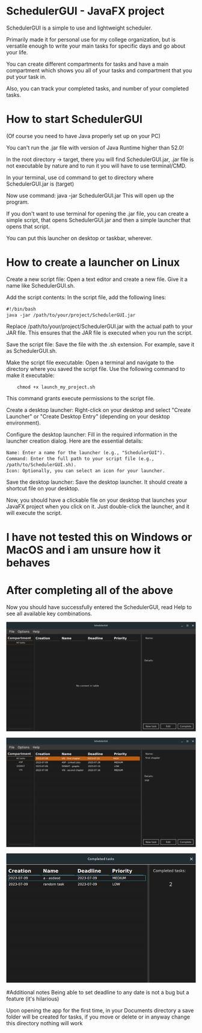 # SchedulerGUI - JavaFX project
SchedulerGUI is a simple to use and lightweight scheduler.

Primarily made it for personal use for my college organization, but is versatile enough to write your main tasks for specific days and go about your life.

You can create different compartments for tasks and have a main compartment which shows you all of your tasks and compartment that you put your task in.

Also, you can track your completed tasks, and number of your completed tasks.

# How to start SchedulerGUI
(Of course you need to have Java properly set up on your PC)

You can't run the .jar file with version of Java Runtime higher than 52.0!

In the root directory -> target, there you will find SchedulerGUI.jar, .jar file is not executable by nature and to run it you will have to use terminal/CMD.

In your terminal, use cd command to get to directory where SchedulerGUI.jar is (target)

Now use command:
java -jar SchedulerGUI.jar
This will open up the program.

If you don't want to use terminal for opening the .jar file, you can create a simple script, that opens SchedulerGUI.jar and then a simple launcher that opens that script.

You can put this launcher on desktop or taskbar, wherever.

# How to create a launcher on Linux

Create a new script file: Open a text editor and create a new file. Give it a name like SchedulerGUI.sh.

Add the script contents: In the script file, add the following lines:

```
#!/bin/bash
java -jar /path/to/your/project/SchedulerGUI.jar
```
Replace /path/to/your/project/SchedulerGUI.jar with the actual path to your JAR file. This ensures that the JAR file is executed when you run the script.

Save the script file: Save the file with the .sh extension. For example, save it as SchedulerGUI.sh.

Make the script file executable: Open a terminal and navigate to the directory where you saved the script file. Use the following command to make it executable:


```
    chmod +x launch_my_project.sh
```

This command grants execute permissions to the script file.

Create a desktop launcher: Right-click on your desktop and select "Create Launcher" or "Create Desktop Entry" (depending on your desktop environment).

Configure the desktop launcher: Fill in the required information in the launcher creation dialog. Here are the essential details:


    Name: Enter a name for the launcher (e.g., "SchedulerGUI").
    Command: Enter the full path to your script file (e.g., /path/to/SchedulerGUI.sh).
    Icon: Optionally, you can select an icon for your launcher.

Save the desktop launcher: Save the desktop launcher. It should create a shortcut file on your desktop.

Now, you should have a clickable file on your desktop that launches your JavaFX project when you click on it. Just double-click the launcher, and it will execute the script.

# I have not tested this on Windows or MacOS and i am unsure how it behaves

# After completing all of the above
Now you should have successfully entered the SchedulerGUI, read Help to see all available key combinations.


![alt text](https://github.com/Bqnic/SchedulerGUI/blob/main/screenshots/empty.png?raw=true)

![alt text](https://github.com/Bqnic/SchedulerGUI/blob/main/screenshots/someTasks.png?raw=true)

![alt text](https://github.com/Bqnic/SchedulerGUI/blob/main/screenshots/completed.png?raw=true)

#Additional notes
Being able to set deadline to any date is not a bug but a feature (it's hilarious)

Upon opening the app for the first time, in your Documents directory a save folder will be created for tasks, if you move or delete or in anyway change this directory nothing will work

